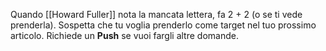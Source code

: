 Quando [[Howard Fuller]] nota la mancata lettera, fa 2 + 2 (o se ti vede prenderla). Sospetta che tu voglia prenderlo come target nel tuo prossimo articolo. Richiede un **Push** se vuoi fargli altre domande.